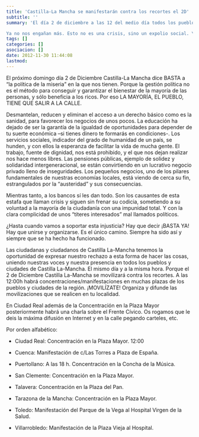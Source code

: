 ```yaml
---
title: 'Castilla-La Mancha se manifestarán contra los recortes el 2D'
subtitle: ''
summary: 'El día 2 de diciembre a las 12 del medio día todos los pueblos y ciudades de Castilla-La Mancha saldrán a la calle para manifestar su rechazo a la política de recortes que está asolando la región. 

Ya no nos engañan más. Esto no es una crisis, sino un expolio social. Y los castellano-manchegos vamos a declarar bien alto que no estamos dispuestos a pagar la deuda de los poderosos y corruptos.'
tags: []
categories: []
asociacion: []
date: 2012-11-30 11:44:08
lastmod:
---
```


El próximo domingo día 2 de Diciembre Castilla-La Mancha dice BASTA a “la política de la miseria” en la que nos tienen. Porque la gestión política no es el método para conseguir y garantizar el bienestar de la mayoría de las personas, y sólo beneficia a los ricos. Por eso LA MAYORÍA, EL PUEBLO, TIENE QUE SALIR A LA CALLE.

Desmantelan, reducen y eliminan el acceso a un derecho básico como es la sanidad, para favorecer los negocios de unos pocos. La educación ha dejado de ser la garantía de la igualdad de oportunidades para depender de tu suerte económica –si tienes dinero te formarás en condiciones-. Los servicios sociales, indicador del grado de humanidad de un país, se hunden, y con ellos la esperanza de facilitar la vida de mucha gente. El trabajo, fuente de dignidad, nos está prohibido, y el que nos dejan realizar nos hace menos libres. Las pensiones públicas, ejemplo de solidez y solidaridad intergeneracional, se están convirtiendo en un lucrativo negocio privado lleno de inseguridades. Los pequeños negocios, uno de los pilares fundamentales de nuestras economías locales, está viendo de cerca su fin, estrangulados por la “austeridad” y sus consecuencias.

Mientras tanto, a los bancos sí les dan todo. Son los causantes de esta estafa que llaman crisis y siguen sin frenar su codicia, sometiendo a su voluntad a la mayoría de la ciudadanía con una impunidad total. Y con la clara complicidad de unos “títeres interesados” mal llamados políticos.

¿Hasta cuando vamos a soportar esta injusticia? Hay que decir ¡BASTA YA! Hay que unirse y organizarse. Es el único camino. Siempre ha sido así y siempre que se ha hecho ha funcionado.

Las ciudadanas y ciudadanos de Castilla La-Mancha tenemos la oportunidad de expresar nuestro rechazo a esta forma de hacer las cosas, uniendo nuestras voces y nuestra presencia en todos los pueblos y ciudades de Castilla La-Mancha. El mismo día y a la misma hora. Porque el 2 de Diciembre Castilla La-Mancha se movilizará contra los recortes. A las 12:00h habrá concentraciones/manifestaciones en muchas plazas de los pueblos y ciudades de la región. ¡MOVILÍZATE! Organiza y difunde las movilizaciones que se realicen en tu localidad.

En Ciudad Real además de la Concentración en la Plaza Mayor posteriormente habrá una charla sobre el Frente Cívico. Os rogamos que le deis la máxima difusión en Internet y en la calle pegando carteles, etc.

Por orden alfabético:

- Ciudad Real:  Concentración en la Plaza Mayor. 12:00

- Cuenca: Manifestación de c/Las Torres a Plaza de España.

- Puertollano: A las 18 h. Concentración en la Concha de la Música.

- San Clemente: Concentración en la Plaza Mayor.

- Talavera: Concentración en la Plaza del Pan.

- Tarazona de la Mancha:  Concentración en la Plaza Mayor.

- Toledo: Manifestación del Parque de la Vega al Hospital Virgen de la Salud.

- Villarrobledo: Manifestación de la Plaza Vieja al Hospital.

